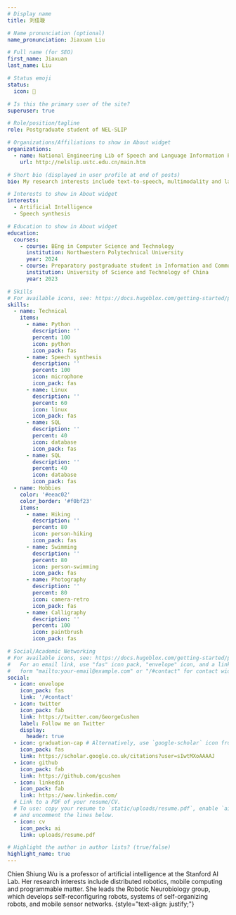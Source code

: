 ```yaml
---
# Display name
title: 刘佳璇

# Name pronunciation (optional)
name_pronunciation: Jiaxuan Liu

# Full name (for SEO)
first_name: Jiaxuan
last_name: Liu

# Status emoji
status: 
  icon: 🥰

# Is this the primary user of the site?
superuser: true

# Role/position/tagline
role: Postgraduate student of NEL-SLIP

# Organizations/Affiliations to show in About widget
organizations:
  - name: National Engineering Lib of Speech and Language Information Processing
    url: http://nelslip.ustc.edu.cn/main.htm

# Short bio (displayed in user profile at end of posts)
bio: My research interests include text-to-speech, multimodality and large model.

# Interests to show in About widget
interests:
  - Artificial Intelligence
  - Speech synthesis

# Education to show in About widget
education:
  courses:
    - course: BEng in Computer Science and Technology
      institution: Northwestern Polytechnical University
      year: 2024
    - course: Preparatory postgraduate student in Information and Communication Engineering
      institution: University of Science and Technology of China
      year: 2023

# Skills
# For available icons, see: https://docs.hugoblox.com/getting-started/page-builder/#icons
skills:
  - name: Technical
    items:
      - name: Python
        description: ''
        percent: 100
        icon: python
        icon_pack: fas
      - name: Speech synthesis
        description: ''
        percent: 100
        icon: microphone
        icon_pack: fas
      - name: Linux
        description: ''
        percent: 60
        icon: linux
        icon_pack: fas
      - name: SQL
        description: ''
        percent: 40
        icon: database
        icon_pack: fas
      - name: SQL
        description: ''
        percent: 40
        icon: database
        icon_pack: fas
  - name: Hobbies
    color: '#eeac02'
    color_border: '#f0bf23'
    items:
      - name: Hiking
        description: ''
        percent: 80
        icon: person-hiking
        icon_pack: fas
      - name: Swimming
        description: ''
        percent: 80
        icon: person-swimming
        icon_pack: fas
      - name: Photography
        description: ''
        percent: 80
        icon: camera-retro
        icon_pack: fas
      - name: Calligraphy
        description: ''
        percent: 100
        icon: paintbrush
        icon_pack: fas

# Social/Academic Networking
# For available icons, see: https://docs.hugoblox.com/getting-started/page-builder/#icons
#   For an email link, use "fas" icon pack, "envelope" icon, and a link in the
#   form "mailto:your-email@example.com" or "/#contact" for contact widget.
social:
  - icon: envelope
    icon_pack: fas
    link: '/#contact'
  - icon: twitter
    icon_pack: fab
    link: https://twitter.com/GeorgeCushen
    label: Follow me on Twitter
    display:
      header: true
  - icon: graduation-cap # Alternatively, use `google-scholar` icon from `ai` icon pack
    icon_pack: fas
    link: https://scholar.google.co.uk/citations?user=sIwtMXoAAAAJ
  - icon: github
    icon_pack: fab
    link: https://github.com/gcushen
  - icon: linkedin
    icon_pack: fab
    link: https://www.linkedin.com/
  # Link to a PDF of your resume/CV.
  # To use: copy your resume to `static/uploads/resume.pdf`, enable `ai` icons in `params.yaml`,
  # and uncomment the lines below.
  - icon: cv
    icon_pack: ai
    link: uploads/resume.pdf

# Highlight the author in author lists? (true/false)
highlight_name: true
---
```


Chien Shiung Wu is a professor of artificial intelligence at the Stanford AI Lab. Her research interests include distributed robotics, mobile computing and programmable matter. She leads the Robotic Neurobiology group, which develops self-reconfiguring robots, systems of self-organizing robots, and mobile sensor networks.
{style="text-align: justify;"}

